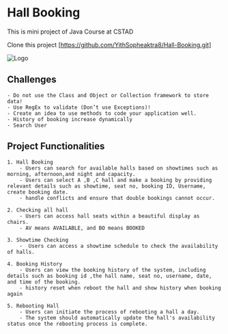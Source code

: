 
# Hall Booking

This is mini project of Java Course at CSTAD

Clone this project [https://github.com/YithSopheaktra8/Hall-Booking.git]



![Logo](https://istad.co/resources/img/CSTAD_120.png)

## Challenges 
    - Do not use the Class and Object or Collection framework to store data!
    - Use RegEx to validate (Don’t use Exceptions)!
    - Create an idea to use methods to code your application well.
    - History of booking increase dynamically
    - Search User

## Project Functionalities
    1. Hall Booking
        - Users can search for available halls based on showtimes such as morning, afternoon,and night and capacity.
        - Users can select A ,B ,C hall and make a booking by providing relevant details such as showtime, seat no, booking ID, Username, create booking date.
        - handle conflicts and ensure that double bookings cannot occur.

    2. Checking all hall
        - Users can access hall seats within a beautiful display as chairs.
        - AV means AVAILABLE, and BO means BOOKED

    3. Showtime Checking
        -  Users can access a showtime schedule to check the availability of halls.

    4. Booking History
        - Users can view the booking history of the system, including details such as booking id ,the hall name, seat no, username, date, and time of the booking.
        - history reset when reboot the hall and show history when booking again

    5. Rebooting Hall
        - Users can initiate the process of rebooting a hall a day.
        - The system should automatically update the hall's availability status once the rebooting process is complete.

